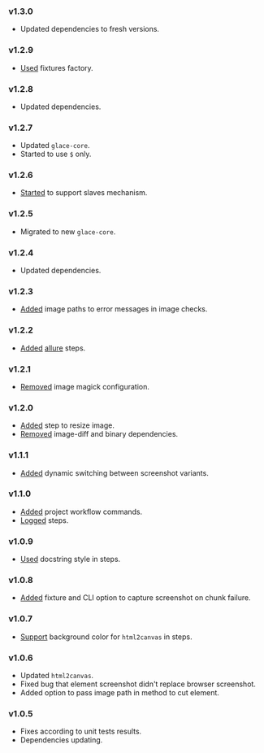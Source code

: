 ### v1.3.0

- Updated dependencies to fresh versions.

### v1.2.9

- [Used](https://github.com/glacejs/glace-image/commit/b87aaa0c6530361a9fc287c92a2f6856bd3898e7) fixtures factory.

### v1.2.8

- Updated dependencies.

### v1.2.7

- Updated `glace-core`.
- Started to use `$` only.

### v1.2.6

- [Started](https://github.com/glacejs/glace-image/commit/07bc08f5b42ea68eda87b141c734f7d8b2d1499a) to support slaves mechanism.

### v1.2.5

- Migrated to new `glace-core`.

### v1.2.4

- Updated dependencies.

### v1.2.3

- [Added](https://github.com/glacejs/glace-image/commit/000ee0702c799ef5cd45578728d5fd89b3ff030b) image paths to error messages in image checks.

### v1.2.2

- [Added](https://github.com/glacejs/glace-image/commit/2fb8b1821466b82e855449bce6e060af7c8f2799) [allure](https://docs.qameta.io/allure/) steps.

### v1.2.1

- [Removed](https://github.com/glacejs/glace-image/commit/c24206ae350afcc1f7354ea370e3fda3a9ba7d5c) image magick configuration.

### v1.2.0

- [Added](https://github.com/glacejs/glace-image/commit/794d89e43a524528794ea736a472b9ec286339f2) step to resize image.
- [Removed](https://github.com/glacejs/glace-image/commit/a78870f63116a2170314fd000773483586a8d6fe) image-diff and binary dependencies.

### v1.1.1

- [Added](https://github.com/glacejs/glace-image/commit/27ae8bd2d0abc63c65e1eafc47d0bd910f6a6bbd) dynamic switching between screenshot variants.

### v1.1.0

- [Added](https://github.com/glacejs/glace-image/commit/6e1b864d6a7e3d352ca54f5f91974fe142bfa0dc) project workflow commands.
- [Logged](https://github.com/glacejs/glace-image/commit/81376b3d9a70a61d67e8261ebe0453ffb88bb3c4) steps.

### v1.0.9

- [Used](https://github.com/glacejs/glace-image/commit/38703d0db741c1dc028ca8b2bf0a5f3709e47b0c) docstring style in steps.

### v1.0.8

- [Added](https://github.com/glacejs/glace-image/commit/1f3f5a7f89c56cb470d65f1225d8bbedb4603724) fixture and CLI option to capture screenshot on chunk failure.

### v1.0.7

- [Support](https://github.com/glacejs/glace-image/commit/6dd87afbdcd6a0dd85ea8dbbb4066daa20067237) background color for `html2canvas` in steps.

### v1.0.6

- Updated `html2canvas`.
- Fixed bug that element screenshot didn't replace browser screenshot.
- Added option to pass image path in method to cut element.

### v1.0.5

- Fixes according to unit tests results.
- Dependencies updating.
